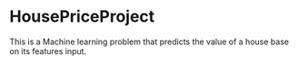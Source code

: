 # HousePriceProject
This is a Machine learning problem that predicts the value of a house base on its features input.
